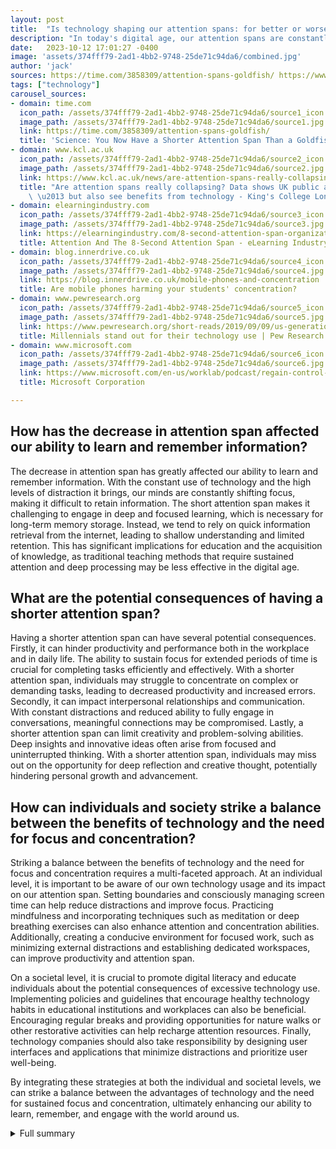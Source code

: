 ```yaml
---
layout: post
title:  "Is technology shaping our attention spans: for better or worse?"
description: "In today's digital age, our attention spans are constantly being tested. A recent study analyzed the effects of technology on attention spans and found some interesting results."
date:   2023-10-12 17:01:27 -0400
image: 'assets/374fff79-2ad1-4bb2-9748-25de71c94da6/combined.jpg'
author: 'jack'
sources: https://time.com/3858309/attention-spans-goldfish/ https://www.kcl.ac.uk/news/are-attention-spans-really-collapsing-data-shows-uk-public-are-worried-but-also-see-benefits-from-technology https://elearningindustry.com/8-second-attention-span-organizational-learning https://www.microsoft.com/en-us/worklab/podcast/regain-control-of-your-focus-and-attention-with-researcher-gloria-mark https://blog.innerdrive.co.uk/mobile-phones-and-concentration https://www.pewresearch.org/short-reads/2019/09/09/us-generations-technology-use/
tags: ["technology"]
carousel_sources:
- domain: time.com
  icon_path: /assets/374fff79-2ad1-4bb2-9748-25de71c94da6/source1_icon.jpg
  image_path: /assets/374fff79-2ad1-4bb2-9748-25de71c94da6/source1.jpg
  link: https://time.com/3858309/attention-spans-goldfish/
  title: 'Science: You Now Have a Shorter Attention Span Than a Goldfish | Time'
- domain: www.kcl.ac.uk
  icon_path: /assets/374fff79-2ad1-4bb2-9748-25de71c94da6/source2_icon.jpg
  image_path: /assets/374fff79-2ad1-4bb2-9748-25de71c94da6/source2.jpg
  link: https://www.kcl.ac.uk/news/are-attention-spans-really-collapsing-data-shows-uk-public-are-worried-but-also-see-benefits-from-technology
  title: "Are attention spans really collapsing? Data shows UK public are worried\
    \ \u2013 but also see benefits from technology - King's College London"
- domain: elearningindustry.com
  icon_path: /assets/374fff79-2ad1-4bb2-9748-25de71c94da6/source3_icon.jpg
  image_path: /assets/374fff79-2ad1-4bb2-9748-25de71c94da6/source3.jpg
  link: https://elearningindustry.com/8-second-attention-span-organizational-learning
  title: Attention And The 8-Second Attention Span - eLearning Industry
- domain: blog.innerdrive.co.uk
  icon_path: /assets/374fff79-2ad1-4bb2-9748-25de71c94da6/source4_icon.jpg
  image_path: /assets/374fff79-2ad1-4bb2-9748-25de71c94da6/source4.jpg
  link: https://blog.innerdrive.co.uk/mobile-phones-and-concentration
  title: Are mobile phones harming your students' concentration?
- domain: www.pewresearch.org
  icon_path: /assets/374fff79-2ad1-4bb2-9748-25de71c94da6/source5_icon.jpg
  image_path: /assets/374fff79-2ad1-4bb2-9748-25de71c94da6/source5.jpg
  link: https://www.pewresearch.org/short-reads/2019/09/09/us-generations-technology-use/
  title: Millennials stand out for their technology use | Pew Research Center
- domain: www.microsoft.com
  icon_path: /assets/374fff79-2ad1-4bb2-9748-25de71c94da6/source6_icon.jpg
  image_path: /assets/374fff79-2ad1-4bb2-9748-25de71c94da6/source6.jpg
  link: https://www.microsoft.com/en-us/worklab/podcast/regain-control-of-your-focus-and-attention-with-researcher-gloria-mark
  title: Microsoft Corporation

---
```


## How has the decrease in attention span affected our ability to learn and remember information?
The decrease in attention span has greatly affected our ability to learn and remember information. With the constant use of technology and the high levels of distraction it brings, our minds are constantly shifting focus, making it difficult to retain information. The short attention span makes it challenging to engage in deep and focused learning, which is necessary for long-term memory storage. Instead, we tend to rely on quick information retrieval from the internet, leading to shallow understanding and limited retention. This has significant implications for education and the acquisition of knowledge, as traditional teaching methods that require sustained attention and deep processing may be less effective in the digital age.

## What are the potential consequences of having a shorter attention span?
Having a shorter attention span can have several potential consequences. Firstly, it can hinder productivity and performance both in the workplace and in daily life. The ability to sustain focus for extended periods of time is crucial for completing tasks efficiently and effectively. With a shorter attention span, individuals may struggle to concentrate on complex or demanding tasks, leading to decreased productivity and increased errors. Secondly, it can impact interpersonal relationships and communication. With constant distractions and reduced ability to fully engage in conversations, meaningful connections may be compromised. Lastly, a shorter attention span can limit creativity and problem-solving abilities. Deep insights and innovative ideas often arise from focused and uninterrupted thinking. With a shorter attention span, individuals may miss out on the opportunity for deep reflection and creative thought, potentially hindering personal growth and advancement.

## How can individuals and society strike a balance between the benefits of technology and the need for focus and concentration?
Striking a balance between the benefits of technology and the need for focus and concentration requires a multi-faceted approach. At an individual level, it is important to be aware of our own technology usage and its impact on our attention span. Setting boundaries and consciously managing screen time can help reduce distractions and improve focus. Practicing mindfulness and incorporating techniques such as meditation or deep breathing exercises can also enhance attention and concentration abilities. Additionally, creating a conducive environment for focused work, such as minimizing external distractions and establishing dedicated workspaces, can improve productivity and attention span.

On a societal level, it is crucial to promote digital literacy and educate individuals about the potential consequences of excessive technology use. Implementing policies and guidelines that encourage healthy technology habits in educational institutions and workplaces can also be beneficial. Encouraging regular breaks and providing opportunities for nature walks or other restorative activities can help recharge attention resources. Finally, technology companies should also take responsibility by designing user interfaces and applications that minimize distractions and prioritize user well-being.

By integrating these strategies at both the individual and societal levels, we can strike a balance between the advantages of technology and the need for sustained focus and concentration, ultimately enhancing our ability to learn, remember, and engage with the world around us.



<details>
  <summary>Full summary</summary>
<p>The study surveyed participants and analyzed brain activity to understand the effects of technology on attention span. It revealed that the average attention span has dropped from 12 seconds to eight seconds since the year 2000. This dramatic decrease in attention span can be attributed to the constant use of technology and the high levels of distraction it brings.</p>
<p>The study also found that heavy multi-screeners, who engage in using multiple devices simultaneously, find it difficult to filter out irrelevant stimuli and are easily distracted. On the other hand, the ability to multitask has improved in the mobile age. Younger people, in particular, are more likely to reach for their phones as the first thing when they have no other activity.</p>
<p>However, the study is not the only source highlighting the impact of technology on attention spans. Extra sources provide additional insights and perspectives on this topic.</p>
<p>According to a survey conducted in the UK, adults underestimate how often they check their phones, and 50% of them struggle to stop checking their smartphones. This indicates a strong dependency on technology and how it affects our ability to focus.</p>
<p>Interestingly, many people feel their attention span is shorter than it used to be, and half of the public wrongly believes that the average attention span is eight seconds long. This misconception shows the general concern about how technology interferes with our ability to concentrate.</p>
<p>Furthermore, 51% of UK adults believe that tech companies are ruining young people's attention spans. This perception highlights the growing concern about the impact of technology on younger generations.</p>
<p>On the other hand, some individuals argue that having information at their fingertips actually helps them find solutions. They believe that technology enhances their ability to multitask and creates a more efficient work experience. This viewpoint is supported by the fact that 51% of the surveyed adults say that multi-tasking at work has a positive impact on their productivity.</p>
<p>Public perception is divided when it comes to our ability to concentrate. While some believe that our ability to concentrate has worsened, others argue that it has improved due to the advancements in technology.</p>
<p>In addition to public perception, there have been several studies challenging the notion of an 8-second attention span. A study published by Microsoft in 2015 showed that the attention span decreased from 12 seconds in 2000 to 8 seconds in 2013. However, this study has been debunked by other research that supports a variable attention span longer than 8 seconds.</p>
<p>Attention is critical for learning and is related to memory. The Sohlberg and Mateer Attention Model outlines five levels of attention: focused attention, sustained attention, selective attention, alternating attention, and divided attention. External attention, which is directed toward the environment, and internal attention, which involves self-reflection, are the two types of attention. It is important to note that there is no set attention span, as attention is a complex process.</p>
<p>Gloria Mark, a professor and researcher who studies attention spans and how technology affects our ability to focus, offers valuable insights on this topic. She emphasizes that the digital age has brought us in contact with information faster than ever before, resulting in more sources of distraction. She explains that human curiosity, coupled with the accessibility of information through technology, has contributed to the decrease in attention spans.</p>
<p>Mark's research shows that attention spans have changed over the years. In 2004, the average attention span was two and a half minutes. By 2012, attention spans had decreased to about 75 seconds. In the last five to six years, attention spans have averaged around 47 seconds. These short attention spans can lead to more errors and hinder performance.</p>
<p>The impact of technology on attention spans extends beyond the individual. Borders between work and home life tend to blend together in hybrid work models, leading to increased distractions and difficulty focusing. Designing a structured day and instituting a quiet time can help regain focus and improve productivity.</p>
<p>Furthermore, artificial intelligence (AI) has the potential to assist with attention and productivity. AI can detect when attention is waning and suggest breaks, helping individuals maintain focus. Additionally, nature walks have been found to be an effective way to restore mental resources during a break.</p>
<p>It is important to balance the benefits of technology with privacy and ethical considerations. As technology continues to advance, it is crucial to find ways to manage and optimize our attention spans.</p>
<p>Overall, the impact of technology on attention spans is a complex and multifaceted topic. While some argue that technology has led to shorter attention spans and decreased focus, others believe it has improved multitasking abilities and enhanced productivity. Regardless of the differing perspectives, it is clear that technology has fundamentally changed the way we process information and interact with the world around us.</p>
</details>
